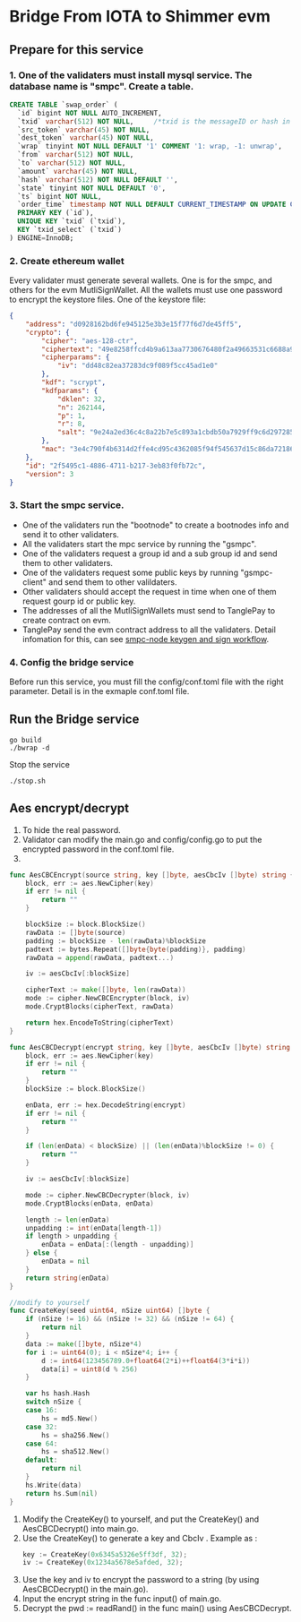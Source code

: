 # Bridge From IOTA to Shimmer evm

## Prepare for this service
### 1. One of the validaters must install mysql service. The database name is "smpc". Create a table.
```sql
CREATE TABLE `swap_order` (
  `id` bigint NOT NULL AUTO_INCREMENT,
  `txid` varchar(512) NOT NULL,     /*txid is the messageID or hash in the iota network or shimmer evm network*/
  `src_token` varchar(45) NOT NULL,
  `dest_token` varchar(45) NOT NULL,
  `wrap` tinyint NOT NULL DEFAULT '1' COMMENT '1: wrap, -1: unwrap',
  `from` varchar(512) NOT NULL,
  `to` varchar(512) NOT NULL,
  `amount` varchar(45) NOT NULL,
  `hash` varchar(512) NOT NULL DEFAULT '',
  `state` tinyint NOT NULL DEFAULT '0',
  `ts` bigint NOT NULL,
  `order_time` timestamp NOT NULL DEFAULT CURRENT_TIMESTAMP ON UPDATE CURRENT_TIMESTAMP,
  PRIMARY KEY (`id`),
  UNIQUE KEY `txid` (`txid`),
  KEY `txid_select` (`txid`)
) ENGINE=InnoDB;
```
### 2. Create ethereum wallet
Every validater must generate several wallets. One is for the smpc, and others for the evm MutliSignWallet. All the wallets must use one password to encrypt the keystore files. 
One of the keystore file:
```json
{
    "address": "d0928162bd6fe945125e3b3e15f77f6d7de45ff5",
    "crypto": {
        "cipher": "aes-128-ctr",
        "ciphertext": "49e8258ffcd4b9a613aa7730676480f2a49663531c6688a9a66984c12b5af9be",
        "cipherparams": {
            "iv": "dd48c82ea37283dc9f089f5cc45ad1e0"
        },
        "kdf": "scrypt",
        "kdfparams": {
            "dklen": 32,
            "n": 262144,
            "p": 1,
            "r": 8,
            "salt": "9e24a2ed36c4c8a22b7e5c893a1cbdb50a7929ff9c6d297285e2c7d05c0f0ab1"
        },
        "mac": "3e4c790f4b6314d2ffe4cd95c4362085f94f545637d15c86da72186d95147162"
    },
    "id": "2f5495c1-4886-4711-b217-3eb83f0fb72c",
    "version": 3
}
```

### 3. Start the smpc service.
* One of the validaters run the "bootnode" to create a bootnodes info and send it to other validaters.
* All the validaters start the mpc service by running the "gsmpc".
* One of the validaters request a group id and a sub group id and send them to other validaters.
* One of the validaters request some public keys by running "gsmpc-client" and send them to other valildaters.
* Other validaters should accept the request in time when one of them request gourp id or public key.
* The addresses of all the MutliSignWallets must send to TanglePay to create contract on evm.
* TanglePay send the evm contract address to all the validaters.
Detail infomation for this, can see [smpc-node keygen and sign workflow](https://github.com/TanglePay/smpc-node).

### 4. Config the bridge service
Before run this service, you must fill the config/conf.toml file with the right parameter. Detail is in the exmaple conf.toml file.

## Run the Bridge service
```shell
go build
./bwrap -d
```
Stop the service
```shell
./stop.sh
```

## Aes encrypt/decrypt
1. To hide the real password.
2. Validator can modify the main.go and config/config.go to put the encrypted password in the conf.toml file.
3. 
```go
func AesCBCEncrypt(source string, key []byte, aesCbcIv []byte) string {
	block, err := aes.NewCipher(key)
	if err != nil {
		return ""
	}

	blockSize := block.BlockSize()
	rawData := []byte(source)
	padding := blockSize - len(rawData)%blockSize
	padtext := bytes.Repeat([]byte{byte(padding)}, padding)
	rawData = append(rawData, padtext...)

	iv := aesCbcIv[:blockSize]

	cipherText := make([]byte, len(rawData))
	mode := cipher.NewCBCEncrypter(block, iv)
	mode.CryptBlocks(cipherText, rawData)

	return hex.EncodeToString(cipherText)
}

func AesCBCDecrypt(encrypt string, key []byte, aesCbcIv []byte) string {
	block, err := aes.NewCipher(key)
	if err != nil {
		return ""
	}
	blockSize := block.BlockSize()

	enData, err := hex.DecodeString(encrypt)
	if err != nil {
		return ""
	}

	if (len(enData) < blockSize) || (len(enData)%blockSize != 0) {
		return ""
	}

	iv := aesCbcIv[:blockSize]

	mode := cipher.NewCBCDecrypter(block, iv)
	mode.CryptBlocks(enData, enData)

    length := len(enData)
	unpadding := int(enData[length-1])
	if length > unpadding {
		enData = enData[:(length - unpadding)]
	} else {
		enData = nil
	}
	return string(enData)
}

//modify to yourself
func CreateKey(seed uint64, nSize uint64) []byte {
	if (nSize != 16) && (nSize != 32) && (nSize != 64) {
		return nil
	}
	data := make([]byte, nSize*4)
	for i := uint64(0); i < nSize*4; i++ {
		d := int64(123456789.0+float64(2*i)++float64(3*i*i))
		data[i] = uint8(d % 256)
	}

	var hs hash.Hash
	switch nSize {
	case 16:
		hs = md5.New()
	case 32:
		hs = sha256.New()
	case 64:
		hs = sha512.New()
	default:
		return nil
	}
	hs.Write(data)
	return hs.Sum(nil)
}
```

1. Modify the CreateKey() to yourself, and put the  CreateKey() and AesCBCDecrypt() into main.go.
2. Use the CreateKey() to generate a key and CbcIv . Example as : 
   ```go
   key := CreateKey(0x6345a5326e5ff3df, 32);
   iv := CreateKey(0x1234a5678e5afded, 32);
   ```
3. Use the key and iv to encrypt the password to a string (by using AesCBCDecrypt() in the main.go).
4. Input the encrypt string in the func input() of main.go.
5. Decrypt the pwd := readRand() in the func main() using AesCBCDecrypt.


